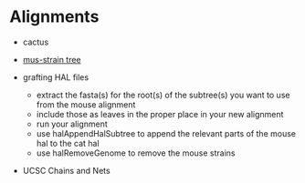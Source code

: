 # Alignments

* cactus

* [mus-strain tree](mus-strain-1504.nh)

* grafting HAL files
  - extract the fasta(s) for the root(s) of the subtree(s) you want to use from the mouse alignment
  - include those as leaves in the proper place in your new alignment
  - run your alignment
  - use halAppendHalSubtree to append the relevant parts of the mouse hal to the cat hal
  - use halRemoveGenome to remove the mouse strains

* UCSC Chains and Nets
